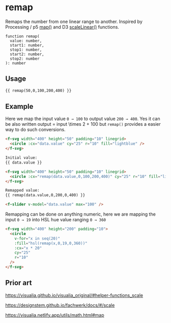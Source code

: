 # remap

Remaps the number from one linear range to another. Inspired by Processing / p5 [map()](https://p5js.org/reference/#/p5/map) and D3 [scaleLinear()](https://github.com/d3/d3-scale#scaleLinear) functions.

```
function remap(
  value: number,
  start1: number,
  stop1: number,
  start2: number,
  stop2: number
): number
```

## Usage

```md
{{ remap(50,0,100,200,400) }}
```

## Example

Here we map the input value `0 → 100` to output value `200 → 400`. Yes it can be also written <f-math>output = input \times 2 + 100</f-math> but `remap()` provides a easier way to do such conversions.

```md
<f-svg width="400" height="50" padding="10" linegrid>
  <circle :cx="data.value" cy="25" r="10" fill="lightblue" />
</f-svg>

Initial value:
{{ data.value }}

<f-svg width="400" height="50" padding="10" linegrid>
  <circle :cx="remap(data.value,0,100,200,400)" cy="25" r="10" fill="lightblue" />
</f-svg>

Remapped value:
{{ remap(data.value,0,200,0,400) }}

<f-slider v-model="data.value" max="100" />
```

Remapping can be done on anything numeric, here we are mapping the input `0 → 19` into HSL hue value ranging `0 → 360`

```md
<f-svg width="400" height="200" padding="10">
  <circle
    v-for="x in seq(20)"
    :fill="hsl(remap(x,0,19,0,360))"
    :cx="x * 20"
    cy="25"
    r="10"
  />
</f-svg>
```

## Prior art

https://visualia.github.io/visualia_original/#helper-functions_scale

https://designstem.github.io/fachwerk/docs/#/scale

https://visualia.netlify.app/utils/math.html#map
